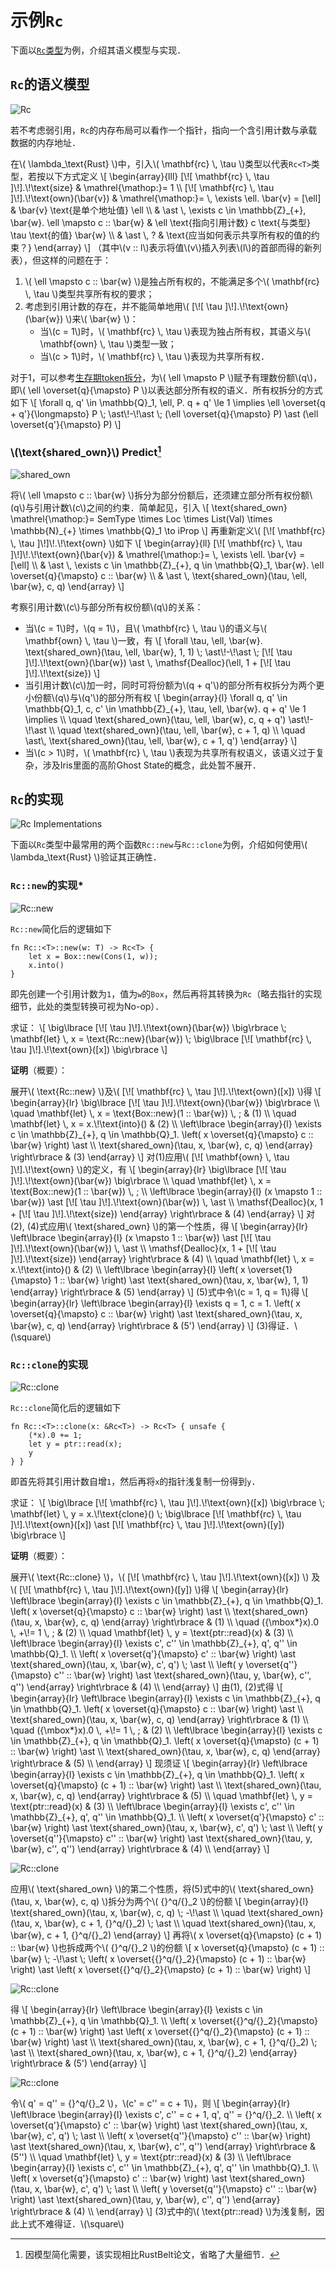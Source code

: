 # 示例`Rc`

下面以[`Rc`类型](https://doc.rust-lang.org/std/rc/struct.Rc.html)为例，介绍其语义模型与实现．

## `Rc`的语义模型

![Rc](images/rc-def.png)

若不考虑弱引用，`Rc`的内存布局可以看作一个指针，指向一个含引用计数与承载数据的内存地址．

在\\( \lambda\_\text{Rust} \\)中，引入\\( \mathbf{rc} \\, \tau \\)类型以代表`Rc<T>`类型，若按以下方式定义
\\[
\begin{array}{lll}
    [\\![ \mathbf{rc} \\, \tau ]\\!].\\!\text{size}
        & \mathrel{\mathop:}= 1 \\\\
    [\\![ \mathbf{rc} \\, \tau ]\\!].\\!\text{own}(\bar{v}) 
        & \mathrel{\mathop:}= \\, \exists \ell. \bar{v} = [\ell] 
        & \bar{v} \text{是单个地址值} \ell \\\\
        & \ast \\, \exists c \in \mathbb{Z}_{+}, \bar{w}. \ell \mapsto c :: \bar{w}
        & \ell \text{指向引用计数} c \text{与类型} \tau \text{的值} \bar{w} \\\\
        & \ast \\, ? & \text{应当如何表示共享所有权的值的约束？}
\end{array}
\\]
（其中\\(v :: l\\)表示将值\\(v\\)插入列表\\(l\\)的首部而得的新列表），但这样的问题在于：
1. \\( \ell \mapsto c :: \bar{w} \\)是独占所有权的，不能满足多个\\( \mathbf{rc} \\, \tau \\)类型共享所有权的要求；
2. 考虑到引用计数的存在，并不能简单地用\\( [\\![ \tau ]\\!].\\!\text{own}(\bar{w}) \\)来\\( \bar{w} \\)：
    - 当\\(c = 1\\)时，\\( \mathbf{rc} \\, \tau \\)表现为独占所有权，其语义与\\( \mathbf{own} \\, \tau \\)类型一致；
    - 当\\(c > 1\\)时，\\( \mathbf{rc} \\, \tau \\)表现为共享所有权．

对于1，可以参考[生存期token拆分](03-rust-semantics.md#生存期token的拆分)，为\\( \ell \mapsto P \\)赋予有理数份额\\(q\\)，
即\\( \ell \overset{q}{\mapsto} P \\)以表达部分所有权的语义．所有权拆分的方式如下
\\[
    \forall q, q' \in \mathbb{Q}\_1, \ell, P. q + q' \le 1 \implies
    \ell \overset{q + q'}{\longmapsto} P \\; \ast\\!-\\!\ast \\; (\ell \overset{q}{\mapsto} P) \ast (\ell \overset{q'}{\mapsto} P)
\\]

### \\(\text{shared\_own}\\) Predict[^shared-own]

![shared\_own](images/shared_own.png)

将\\( \ell \mapsto c :: \bar{w} \\)拆分为部分份额后，还须建立部分所有权份额\\(q\\)与引用计数\\(c\\)之间的约束．简单起见，引入
\\[ \text{shared\_own} \mathrel{\mathop:}= SemType \times Loc \times List(Val) \times \mathbb{N}\_{+} \times \mathbb{Q}\_1 \to iProp \\]
再重新定义\\( [\\![ \mathbf{rc} \\, \tau ]\\!]\\!.\\!\text{own} \\)如下
\\[
\begin{array}{ll}
    [\\![ \mathbf{rc} \\, \tau ]\\!]\\!.\\!\text{own}(\bar{v}) 
        & \mathrel{\mathop:}= \\, \exists \ell. \bar{v} = [\ell] \\\\
        & \ast \\, \exists c \in \mathbb{Z}_{+}, q \in \mathbb{Q}_1, \bar{w}. \ell \overset{q}{\mapsto} c :: \bar{w} \\\\
        & \ast \\, \text{shared_own}(\tau, \ell, \bar{w}, c, q)
\end{array}
\\]

考察引用计数\\(c\\)与部分所有权份额\\(q\\)的关系：
- 当\\(c = 1\\)时，\\(q = 1\\)，且\\( \mathbf{rc} \\, \tau \\)的语义与\\( \mathbf{own} \\, \tau \\)一致，有
\\[
    \forall \tau, \ell, \bar{w}. \text{shared_own}(\tau, \ell, \bar{w}, 1, 1) \\; \ast\\!-\\!\ast \\;
    [\\![ \tau ]\\!].\\!\text{own}(\bar{w}) \ast \\, \mathsf{Dealloc}(\ell, 1 + [\\![ \tau ]\\!].\\!\text{size})
\\]
- 当引用计数\\(c\\)加一时，同时可将份额为\\(q + q'\\)的部分所有权拆分为两个更小份额\\(q\\)与\\(q'\\)的部分所有权
\\[
\begin{array}{l}
    \forall q, q' \in \mathbb{Q}\_1, c, c' \in \mathbb{Z}\_{+}, \tau, \ell, \bar{w}. q + q' \le 1 \implies \\\\
    \quad \text{shared_own}(\tau, \ell, \bar{w}, c, q + q') \ast\\!-\\!\ast \\\\
    \quad \text{shared_own}(\tau, \ell, \bar{w}, c + 1, q) \\\\
    \quad \ast\\, \text{shared_own}(\tau, \ell, \bar{w}, c + 1, q')
\end{array}
\\]
- 当\\(c > 1\\)时，\\( \mathbf{rc} \\, \tau \\)表现为共享所有权语义，该语义过于复杂，涉及Iris里面的高阶Ghost State的概念，此处暂不展开．

[^shared-own]: 因模型简化需要，该实现相比RustBelt论文，省略了大量细节．

## `Rc`的实现

![Rc Implementations](images/rc-impl.png)

下面以`Rc`类型中最常用的两个函数`Rc::new`与`Rc::clone`为例，介绍如何使用\\( \lambda\_\text{Rust} \\)验证其正确性．

### `Rc::new`的实现*

![Rc::new](images/rc-new.png)

`Rc::new`简化后的逻辑如下
```rust,ignore
fn Rc::<T>::new(w: T) -> Rc<T> {
    let x = Box::new(Cons(1, w));
    x.into()
}
```
即先创建一个引用计数为`1`，值为`w`的`Box`，然后再将其转换为`Rc`（略去指针的实现细节，此处的类型转换可视为No-op）．

求证：
\\[
\big\lbrace [\\![ \tau ]\\!].\\!\text{own}(\bar{w}) \big\rbrace 
\\; \mathbf{let} \\, x = \text{Rc::new}(\bar{w}) \\;
\big\lbrace [\\![ \mathbf{rc} \\, \tau ]\\!].\\!\text{own}([x]) \big\rbrace
\\]

**证明**（概要）：

展开\\( \text{Rc::new} \\)及\\( [\\![ \mathbf{rc} \\, \tau ]\\!].\\!\text{own}([x]) \\)得
\\[
\begin{array}{lr}
    \big\lbrace [\\![ \tau ]\\!].\\!\text{own}(\bar{w}) \big\rbrace \\\\
    \quad \mathbf{let} \\, x = \text{Box::new}(1 :: \bar{w}) \\, ; & (1) \\\\
    \quad \mathbf{let} \\, x = x.\\!\text{into}() & (2) \\\\
    \left\lbrace \begin{array}{l} 
        \exists c \in \mathbb{Z}_{+}, q \in \mathbb{Q}_1. \left( x \overset{q}{\mapsto} c :: \bar{w} \right) \ast \\\\
        \text{shared_own}(\tau, x, \bar{w}, c, q)
    \end{array} \right\rbrace & (3)
\end{array}
\\]
对(1)应用\\( [\\![ \mathbf{own} \\, \tau ]\\!].\\!\text{own} \\)的定义，有
\\[
\begin{array}{lr}
    \big\lbrace [\\![ \tau ]\\!].\\!\text{own}(\bar{w}) \big\rbrace \\\\
    \quad \mathbf{let} \\, x = \text{Box::new}(1 :: \bar{w}) \\, ; \\\\
    \left\lbrace \begin{array}{l}
        (x \mapsto 1 :: \bar{w}) \ast [\\![ \tau ]\\!].\\!\text{own}(\bar{w}) \\, \ast \\\\
        \mathsf{Dealloc}(x, 1 + [\\![ \tau ]\\!].\\!\text{size})
    \end{array} \right\rbrace & (4)
\end{array}
\\]
对(2), (4)式应用\\( \\text{shared_own} \\)的第一个性质，得
\\[
\begin{array}{lr}
    \left\lbrace \begin{array}{l}
        (x \mapsto 1 :: \bar{w}) \ast [\\![ \tau ]\\!].\\!\text{own}(\bar{w}) \\, \ast \\\\
        \mathsf{Dealloc}(x, 1 + [\\![ \tau ]\\!].\\!\text{size})
    \end{array} \right\rbrace & (4) \\\\
    \quad \mathbf{let} \\, x = x.\\!\text{into}() & (2) \\\\
    \left\lbrace \begin{array}{l}
        \left( x \overset{1}{\mapsto} 1 :: \bar{w} \right) \ast \text{shared_own}(\tau, x, \bar{w}, 1, 1)
    \end{array} \right\rbrace & (5)
\end{array}
\\]
(5)式中令\\(c = 1, q = 1\\)得
\\[
\begin{array}{lr}
    \left\lbrace \begin{array}{l}
        \exists q = 1, c = 1.
        \left( x \overset{q}{\mapsto} c :: \bar{w} \right) \ast \text{shared_own}(\tau, x, \bar{w}, c, q)
    \end{array} \right\rbrace & (5')
\end{array}
\\]
(3)得证．\\(\square\\)


### `Rc::clone`的实现

![Rc::clone](images/rc-clone-1.png)

`Rc::clone`简化后的逻辑如下
```rust,ignore
fn Rc::<T>::clone(x: &Rc<T>) -> Rc<T> { unsafe {
    (*x).0 += 1;
    let y = ptr::read(x);
    y
} }
```
即首先将其引用计数自增`1`，然后再将`x`的指针浅复制一份得到`y`．

求证：
\\[
\big\lbrace [\\![ \mathbf{rc} \\, \tau ]\\!].\\!\text{own}([x]) \big\rbrace 
\\; \mathbf{let} \\, y = x.\\!\text{clone}() \\;
\big\lbrace [\\![ \mathbf{rc} \\, \tau ]\\!].\\!\text{own}([x]) \ast [\\![ \mathbf{rc} \\, \tau ]\\!].\\!\text{own}([y]) \big\rbrace
\\]

**证明**（概要）：

展开\\( \text{Rc::clone} \\)，\\( [\\![ \mathbf{rc} \\, \tau ]\\!].\\!\text{own}([x]) \\)
及 \\( [\\![ \mathbf{rc} \\, \tau ]\\!].\\!\text{own}([y]) \\)得
\\[
\begin{array}{lr}
    \left\lbrace \begin{array}{l}
        \exists c \in \mathbb{Z}\_{+}, q \in \mathbb{Q}\_1. \left( x \overset{q}{\mapsto} c :: \bar{w} \right) \ast \\\\
        \text{shared_own}(\tau, x, \bar{w}, c, q)
    \end{array} \right\rbrace & (1) \\\\
    \quad ({\mbox*}x).0 \\, +\\!= 1 \\, ; & (2) \\\\
    \quad \mathbf{let} \\, y = \text{ptr::read}(x) & (3) \\\\
    \left\lbrace \begin{array}{l}
        \exists c', c'' \in \mathbb{Z}\_{+}, q', q'' \in \mathbb{Q}\_1. \\\\
        \left( x \overset{q'}{\mapsto} c' :: \bar{w} \right) \ast \text{shared_own}(\tau, x, \bar{w}, c', q') \\; \ast \\\\
        \left( y \overset{q''}{\mapsto} c'' :: \bar{w} \right) \ast \text{shared_own}(\tau, y, \bar{w}, c'', q'')
    \end{array} \right\rbrace & (4) \\\\
\end{array}
\\]
由(1), (2)式得
\\[
\begin{array}{lr}
    \left\lbrace \begin{array}{l}
        \exists c \in \mathbb{Z}\_{+}, q \in \mathbb{Q}\_1. \left( x \overset{q}{\mapsto} c :: \bar{w} \right) \ast \\\\
        \text{shared_own}(\tau, x, \bar{w}, c, q)
    \end{array} \right\rbrace & (1) \\\\
    \quad ({\mbox*}x).0 \\, +\\!= 1 \\, ; & (2) \\\\
    \left\lbrace \begin{array}{l}
        \exists c \in \mathbb{Z}\_{+}, q \in \mathbb{Q}\_1. \left( x \overset{q}{\mapsto} (c + 1) :: \bar{w} \right) \ast \\\\
        \text{shared_own}(\tau, x, \bar{w}, c, q)
    \end{array} \right\rbrace & (5) \\\\
\end{array}
\\]
现须证
\\[
\begin{array}{lr}
    \left\lbrace \begin{array}{l}
        \exists c \in \mathbb{Z}\_{+}, q \in \mathbb{Q}\_1. \left( x \overset{q}{\mapsto} (c + 1) :: \bar{w} \right) \ast \\\\
        \text{shared_own}(\tau, x, \bar{w}, c, q)
    \end{array} \right\rbrace & (5) \\\\
    \quad \mathbf{let} \\, y = \text{ptr::read}(x) & (3) \\\\
    \left\lbrace \begin{array}{l}
        \exists c', c'' \in \mathbb{Z}\_{+}, q', q'' \in \mathbb{Q}\_1. \\\\
        \left( x \overset{q'}{\mapsto} c' :: \bar{w} \right) \ast \text{shared_own}(\tau, x, \bar{w}, c', q') \\; \ast \\\\
        \left( y \overset{q''}{\mapsto} c'' :: \bar{w} \right) \ast \text{shared_own}(\tau, y, \bar{w}, c'', q'')
    \end{array} \right\rbrace & (4) \\\\
\end{array}
\\]

![Rc::clone](images/rc-clone-2.png)

应用\\( \text{shared_own} \\)的第二个性质，将(5)式中的\\( \text{shared_own}(\tau, x, \bar{w}, c, q) \\)拆分为两个\\( {}^q/{}\_2 \\)的份额
\\[
\begin{array}{l}
    \text{shared_own}(\tau, x, \bar{w}, c, q) \\; -\\!\ast \\\\
        \quad \text{shared_own}(\tau, x, \bar{w}, c + 1, {}^q/{}\_2) \\; \ast \\\\
        \quad \text{shared_own}(\tau, x, \bar{w}, c + 1, {}^q/{}\_2)
\end{array}
\\]
再将\\( x \overset{q}{\mapsto} (c + 1) :: \bar{w} \\)也拆成两个\\( {}^q/{}\_2 \\)的份额
\\[
x \overset{q}{\mapsto} (c + 1) :: \bar{w} \\; -\\!\ast \\;
\left( x \overset{{}^q/{}\_2}{\mapsto} (c + 1) :: \bar{w} \right) \ast \left( x \overset{{}^q/{}\_2}{\mapsto} (c + 1) :: \bar{w} \right)
\\]

![Rc::clone](images/rc-clone-3.png)

得
\\[
\begin{array}{lr}
    \left\lbrace \begin{array}{l}
        \exists c \in \mathbb{Z}\_{+}, q \in \mathbb{Q}\_1. \\\\
        \left( x \overset{{}^q/{}\_2}{\mapsto} (c + 1) :: \bar{w} \right) \ast
        \left( x \overset{{}^q/{}\_2}{\mapsto} (c + 1) :: \bar{w} \right) \ast \\\\
        \text{shared_own}(\tau, x, \bar{w}, c + 1, {}^q/{}\_2) \\; \ast \\\\
        \text{shared_own}(\tau, x, \bar{w}, c + 1, {}^q/{}\_2)
    \end{array} \right\rbrace & (5')
\end{array}
\\]

![Rc::clone](images/rc-clone-4.png)

令\\( q' = q'' = {}^q/{}\_2 \\)，\\(c' = c'' = c + 1\\)，则
\\[
\begin{array}{lr}
    \left\lbrace \begin{array}{l}
        \exists c', c'' = c + 1, q', q'' = {}^q/{}\_2. \\\\
        \left( x \overset{q'}{\mapsto} c' :: \bar{w} \right) \ast \text{shared_own}(\tau, x, \bar{w}, c', q') \\; \ast \\\\
        \left( x \overset{q''}{\mapsto} c'' :: \bar{w} \right) \ast \text{shared_own}(\tau, x, \bar{w}, c'', q'')
    \end{array} \right\rbrace & (5'') \\\\
    \quad \mathbf{let} \\, y = \text{ptr::read}(x) & (3) \\\\
    \left\lbrace \begin{array}{l}
        \exists c', c'' \in \mathbb{Z}\_{+}, q', q'' \in \mathbb{Q}\_1. \\\\
        \left( x \overset{q'}{\mapsto} c' :: \bar{w} \right) \ast \text{shared_own}(\tau, x, \bar{w}, c', q') \\; \ast \\\\
        \left( y \overset{q''}{\mapsto} c'' :: \bar{w} \right) \ast \text{shared_own}(\tau, y, \bar{w}, c'', q'')
    \end{array} \right\rbrace & (4) \\\\
\end{array}
\\]
(3)式中的\\( \text{ptr::read} \\)为浅复制，因此上式不难得证．\\(\square\\)
